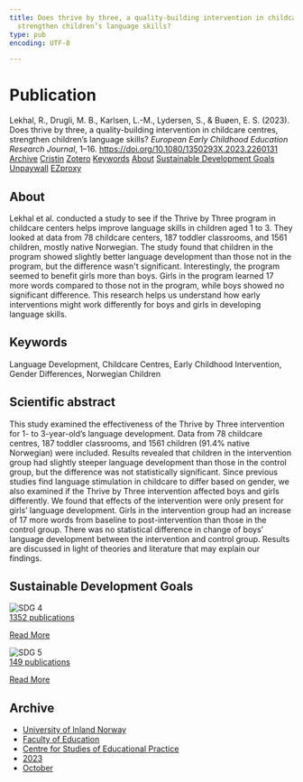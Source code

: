 ```yaml
---
title: Does thrive by three, a quality-building intervention in childcare centres,
  strengthen children’s language skills?
type: pub
encoding: UTF-8

---
```

<h1>Publication</h1>
<article id="csl-bib-container-EWEEAS9Y" class="csl-bib-container">
  <div class="csl-bib-body"> <div class="csl-entry">Lekhal, R., Drugli, M. B., Karlsen, L.-M., Lydersen, S., &#38; Buøen, E. S. (2023). Does thrive by three, a quality-building intervention in childcare centres, strengthen children’s language skills? <i>European Early Childhood Education Research Journal</i>, 1–16. <a href="https://doi.org/10.1080/1350293X.2023.2260131">https://doi.org/10.1080/1350293X.2023.2260131</a></div> </div>
  <div class="csl-bib-buttons">
    <a href="#taxonomy-article-EWEEAS9Y" alt="archive" class="csl-bib-button">Archive</a>
    <a href="https://app.cristin.no/results/show.jsf?id=2182872" alt="Cristin" class="csl-bib-button">Cristin</a>
    <a href="http://zotero.org/groups/5881554/items/EWEEAS9Y" alt="Zotero" class="csl-bib-button">Zotero</a>
    <a href="#keywords-article-EWEEAS9Y" alt="keywords" class="csl-bib-button">Keywords</a>
    <a href="#about-article-EWEEAS9Y" alt="about_pub" class="csl-bib-button">About</a>
    <a href="#sdg-article-EWEEAS9Y" alt="sdg" class="csl-bib-button">Sustainable Development Goals</a>
    <a href="https://www.tandfonline.com/doi/pdf/10.1080/1350293X.2023.2260131?needAccess=true" alt="Unpaywall" class="csl-bib-button">Unpaywall</a>
    <a href="https://www.tandfonline.com/doi/pdf/10.1080/1350293X.2023.2260131?needAccess=true" alt="EZproxy" class="csl-bib-button">EZproxy</a>
  </div>
  <div id="csl-bib-meta-container-EWEEAS9Y"></div>
</article>
<div id="csl-bib-meta-EWEEAS9Y" class="csl-bib-meta">
  <article id="about-article-EWEEAS9Y" class="about_pub-article">
    <h1>About</h1>
    Lekhal et al. conducted a study to see if the Thrive by Three program in childcare centers helps improve language skills in children aged 1 to 3. They looked at data from 78 childcare centers, 187 toddler classrooms, and 1561 children, mostly native Norwegian. The study found that children in the program showed slightly better language development than those not in the program, but the difference wasn't significant. Interestingly, the program seemed to benefit girls more than boys. Girls in the program learned 17 more words compared to those not in the program, while boys showed no significant difference. This research helps us understand how early interventions might work differently for boys and girls in developing language skills.
  </article>
  <article id="keywords-article-EWEEAS9Y" class="keywords-article">
    <h1>Keywords</h1>
    Language Development, Childcare Centres, Early Childhood Intervention, Gender Differences, Norwegian Children
  </article>
  <article id="abstract-article-EWEEAS9Y" class="abstract-article">
    <h1>Scientific abstract</h1>
    This study examined the effectiveness of the Thrive by Three 
intervention for 1- to 3-year-old’s language development. Data 
from 78 childcare centres, 187 toddler classrooms, and 1561 
children (91.4% native Norwegian) were included. Results 
revealed that children in the intervention group had slightly 
steeper language development than those in the control group, 
but the difference was not statistically significant. Since previous 
studies find language stimulation in childcare to differ based on 
gender, we also examined if the Thrive by Three intervention 
affected boys and girls differently. We found that effects of the 
intervention were only present for girls’ language development. 
Girls in the intervention group had an increase of 17 more words 
from baseline to post-intervention than those in the control 
group. There was no statistical difference in change of boys’ 
language development between the intervention and control 
group. Results are discussed in light of theories and literature that 
may explain our findings.
  </article>
  <article id="sdg-article-EWEEAS9Y" class="sdg-article">
    <h1>Sustainable Development Goals</h1>
    <div class="sdg-container"><div id="sdg4" class="sdg">
        <img src="{{< params subfolder >}}images/sdg/sdg04_en.png" class="image" alt="SDG 4">
        <div class="sdg-overlay">
          <a href="/en/archive/?key=?sdg=4#archive" class="sdg-publication-count"><span>1352</span> publications</a>
          <p><a href="https://sdgs.un.org/goals/goal4" class="sdg-read-more">Read More</a></p>
        </div>
      </div> <div id="sdg5" class="sdg">
        <img src="{{< params subfolder >}}images/sdg/sdg05_en.png" class="image" alt="SDG 5">
        <div class="sdg-overlay">
          <a href="/en/archive/?key=?sdg=5#archive" class="sdg-publication-count"><span>149</span> publications</a>
          <p><a href="https://sdgs.un.org/goals/goal5" class="sdg-read-more">Read More</a></p>
        </div>
      </div></div>
  </article>
  <article id="taxonomy-article-EWEEAS9Y" class="taxonomy-article">
    <h1>Archive</h1>
    <ul>
      <li>
        <a href="/en/archive/?key=3DCRN523">University of Inland Norway</a>
      </li>
      <li>
        <a href="/en/archive/?key=WYNZA47F">Faculty of Education</a>
      </li>
      <li>
        <a href="/en/archive/?key=G3SEU2Z2">Centre for Studies of Educational Practice</a>
      </li>
      <li>
        <a href="/en/archive/?key=GXY3EJVE">2023</a>
      </li>
      <li>
        <a href="/en/archive/?key=FPC2J59F">October</a>
      </li>
    </ul>
  </article>
</div>
